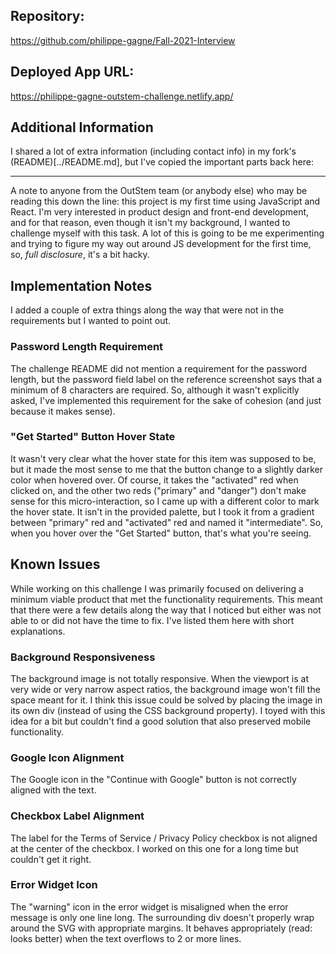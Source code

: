 ## Repository: 

https://github.com/philippe-gagne/Fall-2021-Interview

## Deployed App URL: 

https://philippe-gagne-outstem-challenge.netlify.app/


## Additional Information

I shared a lot of extra information (including contact info) in my fork's (README)[../README.md], but I've copied the important parts back here:

<hr>

A note to anyone from the OutStem team (or anybody else) who may be reading this down the line: this project is my first time using JavaScript and React. I'm very interested in product design and front-end development, and for that reason, even though it isn't my background, I wanted to challenge myself with this task. A lot of this is going to be me experimenting and trying to figure my way out around JS development for the first time, so, *full disclosure*, it's a bit hacky.

## Implementation Notes
I added a couple of extra things along the way that were not in the requirements but I wanted to point out.

### Password Length Requirement
The challenge README did not mention a requirement for the password length, but the password field label on the reference screenshot says that a minimum of 8 characters are required. So, although it wasn't explicitly asked, I've implemented this requirement for the sake of cohesion (and just because it makes sense).

### "Get Started" Button Hover State
It wasn't very clear what the hover state for this item was supposed to be, but it made the most sense to me that the button change to a slightly darker color when hovered over. Of course, it takes the "activated" red when clicked on, and the other two reds ("primary" and "danger") don't make sense for this micro-interaction, so I came up with a different color to mark the hover state. It isn't in the provided palette, but I took it from a gradient between "primary" red and "activated" red and named it "intermediate". So, when you hover over the "Get Started" button, that's what you're seeing.

## Known Issues
While working on this challenge I was primarily focused on delivering a minimum viable product that met the functionality requirements. This meant that there were a few details along the way that I noticed but either was not able to or did not have the time to fix. I've listed them here with short explanations.

### Background Responsiveness
The background image is not totally responsive. When the viewport is at very wide or very narrow aspect ratios, the background image won't fill the space meant for it. I think this issue could be solved by placing the image in its own div (instead of using the CSS background property). I toyed with this idea for a bit but couldn't find a good solution that also preserved mobile functionality.

### Google Icon Alignment
The Google icon in the "Continue with Google" button is not correctly aligned with the text.

### Checkbox Label Alignment
The label for the Terms of Service / Privacy Policy checkbox is not aligned at the center of the checkbox. I worked on this one for a long time but couldn't get it right.

### Error Widget Icon
The "warning" icon in the error widget is misaligned when the error message is only one line long. The surrounding div doesn't properly wrap around the SVG with appropriate margins. It behaves appropriately (read: looks better) when the text overflows to 2 or more lines.
